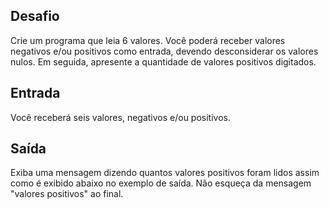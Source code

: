## Desafio

Crie um programa que leia 6 valores. Você poderá receber valores negativos
e/ou positivos como entrada, devendo desconsiderar os valores nulos. Em
seguida, apresente a quantidade de valores positivos digitados.

## Entrada

Você receberá seis valores, negativos e/ou positivos.

## Saída

Exiba uma mensagem dizendo quantos valores positivos foram lidos assim como é
exibido abaixo no exemplo de saída. Não esqueça da mensagem "valores positivos"
ao final.